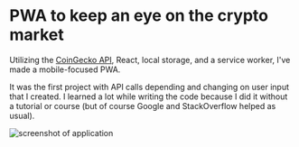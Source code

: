 # PWA to keep an eye on the crypto market

Utilizing the [CoinGecko API](https://www.coingecko.com/), React, local storage, and a service worker, I've made a mobile-focused PWA.

It was the first project with API calls depending and changing on user input that I created. I learned a lot while writing the code because I did it without a tutorial or course (but of course Google and StackOverflow helped as usual).

![screenshot of application](https://user-images.githubusercontent.com/80218604/160843889-890422ed-9715-4dc2-8c6b-e850b858e5ef.jpg)
